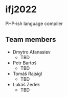 # ifj2022
PHP-ish language compiler
## Team members
- Dmytro Afanasiev
  - TBD
- Petr Bartoš
  - TBD
- Tomáš Rajsigl
  - TBD
- Lukáš Zedek
  - TBD
